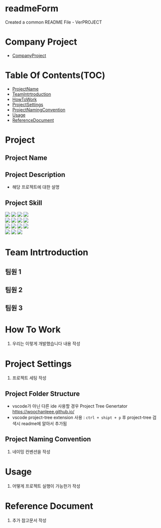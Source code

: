 # readmeForm

Created a common README File - VerPROJECT

# Company Project

- [CompanyProject](README2.md)

# Table Of Contents(TOC)

- [ProjectName](#Project)
- [TeamIntrtroduction](#TeamIntrtroduction)
- [HowToWork](#HowToWork)
- [ProjectSettings](#ProjectSettings)
- [ProjectNamingConvention](#ProjectNamingConvention)
- [Usage](#Usage)
- [ReferenceDocument](#ReferenceDocument)

# Project

## Project Name

## Project Description

- 해당 프로젝트에 대한 설명

## Project Skill

<div>
<img src="https://img.shields.io/badge/python-3776AB?style=for-the-badge&logo=python&logoColor=white">
<img src="https://img.shields.io/badge/html5-E34F26?style=for-the-badge&logo=html5&logoColor=white">
<img src="https://img.shields.io/badge/css-1572B6?style=for-the-badge&logo=css3&logoColor=white">
<img src="https://img.shields.io/badge/javascript-F7DF1E?style=for-the-badge&logo=javascript&logoColor=black">
<br/>
<img src="https://img.shields.io/badge/jquery-0769AD?style=for-the-badge&logo=jquery&logoColor=white">
<img src="https://img.shields.io/badge/react-61DAFB?style=for-the-badge&logo=react&logoColor=black">
<img src="https://img.shields.io/badge/flutter-02569B?style=for-the-badge&logo=flutter&logoColor=white">
<img src="https://img.shields.io/badge/firebase-FFCA28?style=for-the-badge&logo=firebase&logoColor=white">
<br/>
<img src="https://img.shields.io/badge/amazonaws-232F3E?style=for-the-badge&logo=amazonaws&logoColor=white">
<img src="https://img.shields.io/badge/express-000000?style=for-the-badge&logo=express&logoColor=white">
<img src="https://img.shields.io/badge/mysql-4479A1?style=for-the-badge&logo=mysql&logoColor=white">
<img src="https://img.shields.io/badge/node.js-339933?style=for-the-badge&logo=Node.js&logoColor=white">
<br/>
<img src="https://img.shields.io/badge/vue.js-4FC08D?style=for-the-badge&logo=vue.js&logoColor=white">
<img src="https://img.shields.io/badge/git-F05032?style=for-the-badge&logo=git&logoColor=white">
<img src="https://img.shields.io/badge/github-181717?style=for-the-badge&logo=github&logoColor=white">
</div>

# Team Intrtroduction

## 팀원 1

## 팀원 2

## 팀원 3

# How To Work

1. 우리는 이렇게 개발했습니다 내용 작성

# Project Settings

1. 프로젝트 세팅 작성

## Project Folder Structure

- vscode가 아닌 다른 ide 사용할 경우 Project Tree Genertator
  <https://woochanleee.github.io/>
- vscode project-tree extension 사용 : `ctrl + shipt + p` 후 project-tree 검색시 readme에 알아서 추가됨

## Project Naming Convention

1. 네이밍 컨벤션을 작성

# Usage

1. 어떻게 프로젝트 실행이 가능한가 작성

# Reference Document

1. 추가 참고문서 작성
